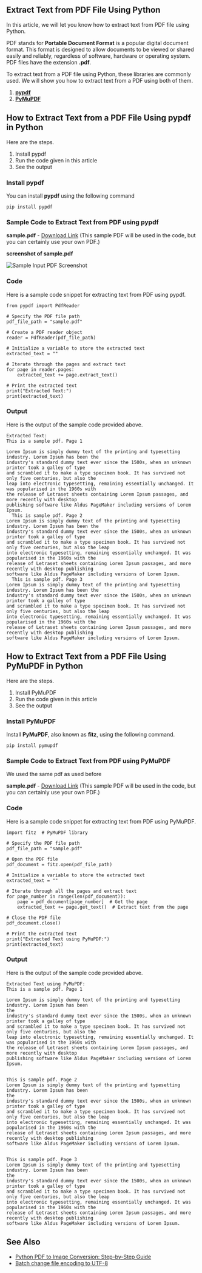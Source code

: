 ## Extract Text from PDF File Using Python

In this article, we will let you know how to extract text from PDF file using Python. 

PDF stands for **Portable Document Format** is a popular digital document format. This format is designed to allow documents to be viewed or shared easily and reliably, regardless of software, hardware or operating system.  PDF files have the extension **.pdf**.

To extract text from a PDF file using Python, these libraries are commonly used. We will show you how to extract text from a PDF using both of them.

1. [**pypdf**][3]
1. [**PyMuPDF**][4]

## How to Extract Text from a PDF File Using pypdf in Python

Here are the steps.

1. Install pypdf
2. Run the code given in this article
3. See the output

### Install pypdf

You can install **pypdf** using the following command

```
pip install pypdf
```

### Sample Code to Extract Text from PDF using pypdf

**sample.pdf** - [Download Link][1] (This sample PDF will be used in the code, but you can certainly use your own PDF.)

**screenshot of sample.pdf**

![Sample Input PDF Screenshot][2]

### Code

Here is a sample code snippet for extracting text from PDF using pypdf.

```
from pypdf import PdfReader

# Specify the PDF file path
pdf_file_path = "sample.pdf"

# Create a PDF reader object
reader = PdfReader(pdf_file_path)

# Initialize a variable to store the extracted text
extracted_text = ""

# Iterate through the pages and extract text
for page in reader.pages:
    extracted_text += page.extract_text()

# Print the extracted text
print("Extracted Text:")
print(extracted_text)
```

### Output

Here is the output of the sample code provided above.

```
Extracted Text:
This is a sample pdf. Page 1

Lorem Ipsum is simply dummy text of the printing and typesetting industry. Lorem Ipsum has been the
industry's standard dummy text ever since the 1500s, when an unknown printer took a galley of type
and scrambled it to make a type specimen book. It has survived not only five centuries, but also the
leap into electronic typesetting, remaining essentially unchanged. It was popularised in the 1960s with
the release of Letraset sheets containing Lorem Ipsum passages, and more recently with desktop
publishing software like Aldus PageMaker including versions of Lorem Ipsum.
  This is sample pdf. Page 2
Lorem Ipsum is simply dummy text of the printing and typesetting industry. Lorem Ipsum has been the
industry's standard dummy text ever since the 1500s, when an unknown printer took a galley of type
and scrambled it to make a type specimen book. It has survived not only five centuries, but also the leap
into electronic typesetting, remaining essentially unchanged. It was popularised in the 1960s with the
release of Letraset sheets containing Lorem Ipsum passages, and more recently with desktop publishing
software like Aldus PageMaker including versions of Lorem Ipsum.
  This is sample pdf. Page 3
Lorem Ipsum is simply dummy text of the printing and typesetting industry. Lorem Ipsum has been the
industry's standard dummy text ever since the 1500s, when an unknown printer took a galley of type
and scrambled it to make a type specimen book. It has survived not only five centuries, but also the leap
into electronic typesetting, remaining essentially unchanged. It was popularised in the 1960s with the
release of Letraset sheets containing Lorem Ipsum passages, and more recently with desktop publishing
software like Aldus PageMaker including versions of Lorem Ipsum.
```

## How to Extract Text from a PDF File Using PyMuPDF in Python

Here are the steps.

1. Install PyMuPDF
2. Run the code given in this article
3. See the output

### Install PyMuPDF

Install **PyMuPDF**, also known as **fitz**, using the following command.

```
pip install pymupdf
```

### Sample Code to Extract Text from PDF using PyMuPDF

We used the same pdf as used before

**sample.pdf** - [Download Link][1] (This sample PDF will be used in the code, but you can certainly use your own PDF.)

### Code

Here is a sample code snippet for extracting text from PDF using PyMuPDF.

```
import fitz  # PyMuPDF library

# Specify the PDF file path
pdf_file_path = "sample.pdf"

# Open the PDF file
pdf_document = fitz.open(pdf_file_path)

# Initialize a variable to store the extracted text
extracted_text = ""

# Iterate through all the pages and extract text
for page_number in range(len(pdf_document)):
    page = pdf_document[page_number]  # Get the page
    extracted_text += page.get_text()  # Extract text from the page

# Close the PDF file
pdf_document.close()

# Print the extracted text
print("Extracted Text using PyMuPDF:")
print(extracted_text)
```

### Output

Here is the output of the sample code provided above.

```
Extracted Text using PyMuPDF:
This is a sample pdf. Page 1 

Lorem Ipsum is simply dummy text of the printing and typesetting industry. Lorem Ipsum has been 
the
industry's standard dummy text ever since the 1500s, when an unknown printer took a galley of type
and scrambled it to make a type specimen book. It has survived not only five centuries, but also the
leap into electronic typesetting, remaining essentially unchanged. It was popularised in the 1960s with
the release of Letraset sheets containing Lorem Ipsum passages, and more recently with desktop  
publishing software like Aldus PageMaker including versions of Lorem Ipsum.


This is sample pdf. Page 2
Lorem Ipsum is simply dummy text of the printing and typesetting industry. Lorem Ipsum has been 
the
industry's standard dummy text ever since the 1500s, when an unknown printer took a galley of type
and scrambled it to make a type specimen book. It has survived not only five centuries, but also the leap
into electronic typesetting, remaining essentially unchanged. It was popularised in the 1960s with the
release of Letraset sheets containing Lorem Ipsum passages, and more recently with desktop publishing
software like Aldus PageMaker including versions of Lorem Ipsum.


This is sample pdf. Page 3
Lorem Ipsum is simply dummy text of the printing and typesetting industry. Lorem Ipsum has been 
the
industry's standard dummy text ever since the 1500s, when an unknown printer took a galley of type
and scrambled it to make a type specimen book. It has survived not only five centuries, but also the leap
into electronic typesetting, remaining essentially unchanged. It was popularised in the 1960s with the
release of Letraset sheets containing Lorem Ipsum passages, and more recently with desktop publishing
software like Aldus PageMaker including versions of Lorem Ipsum.

```

## See Also

- [Python PDF to Image Conversion: Step-by-Step Guide][5]
- [Batch change file encoding to UTF-8][6]


[1]: https://github.com/shakeel-faiz/InputOutputDocs/raw/master/python-convert-pdf-to-image/sample.pdf
[2]: https://raw.githubusercontent.com/shakeel-faiz/InputOutputDocs/master/python-convert-pdf-to-image/sample-input-pdf-screenshot.png
[3]: https://pypi.org/project/pypdf/
[4]: https://pypi.org/project/PyMuPDF/
[5]: https://blog.fileformat.com/programming/how-to-convert-pdf-to-image-in-python/
[6]: https://blog.fileformat.com/programming/batch-change-file-encoding-to-utf8/
